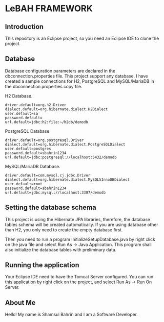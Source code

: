 # LeBAH FRAMEWORK

## Introduction


This repository is an Eclipse project, so you need an Eclipse IDE to clone the project.  

## Database

Database configuration parameters are declared in the dbconnection.properties file.  This project support any database.  I have created a sample connections for H2, PostgreSQL and MySQL/MariaDB in the dbconnection.properties.copy file.

H2 Database.

```
driver.default=org.h2.Driver
dialect.default=org.hibernate.dialect.H2Dialect
user.default=sa
password.default=
url.default=jdbc:h2:file:~/h2db/demodb
```

PostgreSQL Database

```
driver.default=org.postgresql.Driver
dialect.default=org.hibernate.dialect.PostgreSQLDialect
user.default=postgres
password.default=sbahrin1234
url.default=jdbc:postgresql://localhost:5432/demodb
```

MySQL/MariaDB Database.

```
driver.default=com.mysql.cj.jdbc.Driver
dialect.default=org.hibernate.dialect.MySQL5InnoDBDialect
user.default=root
password.default=sbahrin1234
url.default=jdbc:mysql://localhost:3307/demodb
```

## Setting the database schema

This project is using the Hibernate JPA libraries, therefore, the database tables schema will be created automatically.  If you are using database other than H2, you only need to create the empty database first.  

Then you need to run a program InitializeSetupDatabase.java by right click on the java file and select Run As -> Java Application.  This program shall also initialize the database tables with preliminary data.

## Running the application

Your Eclipse IDE need to have the Tomcat Server configured.  You can run this application by right click on the project, and select Run As -> Run On Server.

## About Me

Hello! My name is Shamsul Bahrin and I am a Software Developer.
